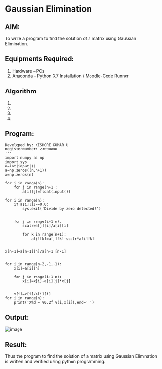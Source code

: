 # Gaussian Elimination

## AIM:
To write a program to find the solution of a matrix using Gaussian Elimination.

## Equipments Required:
1. Hardware – PCs
2. Anaconda – Python 3.7 Installation / Moodle-Code Runner

## Algorithm
1. 
2. 
3. 
4. 

## Program:

```'''Program to solve a matrix using Gaussian elimination without partial pivoting.
Developed by: KISHORE KUMAR U
RegisterNumber: 23000800
'''
import numpy as np
import sys
n=int(input())
a=np.zeros((n,n+1))
x=np.zeros(n)

for i in range(n):
    for j in range(n+1):
        a[i][j]=float(input())
        
for i in range(n):
    if a[i][i]==0.0:
        sys.exit('Divide by zero detected!')
        
        
    for j in range(i+1,n):
        scalr=a[j][i]/a[i][i]
        
        for k in range(n+1):
            a[j][k]=a[j][k]-scalr*a[i][k]
            
            
x[n-1]=a[n-1][n]/a[n-1][n-1]


for i in range(n-2,-1,-1):
    x[i]=a[i][n]
    
    for j in range(i+1,n):
        x[i]=x[i]-a[i][j]*x[j]
        
        
    x[i]=x[i]/a[i][i]
for i in range(n):
    print('X%d = %0.2f'%(i,x[i]),end=' ')
```
    

## Output:
![image](https://github.com/Kishorekumar22060/Gaussian/assets/141472136/fc6750de-4003-414b-8860-8921635fb286)



## Result:
Thus the program to find the solution of a matrix using Gaussian Elimination is written and verified using python programming.

